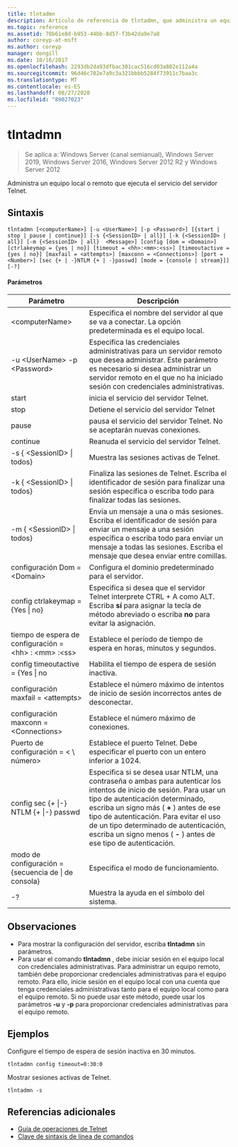 ```yaml
---
title: tlntadmn
description: Artículo de referencia de tlntadmn, que administra un equipo local o remoto, que ejecuta el servicio del servidor Telnet.
ms.topic: reference
ms.assetid: 78b61e8d-b953-44bb-8d57-f3b42da9e7a8
author: coreyp-at-msft
ms.author: coreyp
manager: dongill
ms.date: 10/16/2017
ms.openlocfilehash: 2293db2da93dfbac301cac516cd03a882e112a4a
ms.sourcegitcommit: 96d46c702e7a9c3a321bbbb5284f73911c7baa3c
ms.translationtype: MT
ms.contentlocale: es-ES
ms.lasthandoff: 08/27/2020
ms.locfileid: "89027023"
---
```

# <a name="tlntadmn"></a>tlntadmn

> Se aplica a: Windows Server (canal semianual), Windows Server 2019, Windows Server 2016, Windows Server 2012 R2 y Windows Server 2012

Administra un equipo local o remoto que ejecuta el servicio del servidor Telnet.

## <a name="syntax"></a>Sintaxis
```
tlntadmn [<computerName>] [-u <UserName>] [-p <Password>] [{start | stop | pause | continue}] [-s {<SessionID> | all}] [-k {<SessionID> | all}] [-m {<SessionID> | all}  <Message>] [config [dom = <Domain>] [ctrlakeymap = {yes | no}] [timeout = <hh>:<mm>:<ss>] [timeoutactive = {yes | no}] [maxfail = <attempts>] [maxconn = <Connections>] [port = <Number>] [sec {+ | -}NTLM {+ | -}passwd] [mode = {console | stream}]] [-?]
```
#### <a name="parameters"></a>Parámetros

|                   Parámetro                    |                                                                                                                                                       Descripción                                                                                                                                                        |
|------------------------------------------------|--------------------------------------------------------------------------------------------------------------------------------------------------------------------------------------------------------------------------------------------------------------------------------------------------------------------------|
|                \<computerName>                 |                                                                                                                    Especifica el nombre del servidor al que se va a conectar. La opción predeterminada es el equipo local.                                                                                                                    |
|         -u \<UserName> -p \<Password>          |                                                Especifica las credenciales administrativas para un servidor remoto que desea administrar. Este parámetro es necesario si desea administrar un servidor remoto en el que no ha iniciado sesión con credenciales administrativas.                                                |
|                     start                      |                                                                                                                                            inicia el servicio del servidor Telnet.                                                                                                                                             |
|                      stop                      |                                                                                                                                             Detiene el servicio del servidor Telnet                                                                                                                                              |
|                     pause                      |                                                                                                                          pausa el servicio del servidor Telnet. No se aceptarán nuevas conexiones.                                                                                                                          |
|                    continue                    |                                                                                                                                            Reanuda el servicio del servidor Telnet.                                                                                                                                            |
|          -s { \<SessionID> &#124; todos}          |                                                                                                                                             Muestra las sesiones activas de Telnet.                                                                                                                                             |
|          -k { \<SessionID> &#124; todos}          |                                                                                                        Finaliza las sesiones de Telnet. Escriba el identificador de sesión para finalizar una sesión específica o escriba todo para finalizar todas las sesiones.                                                                                                         |
|    -m { \<SessionID> &#124; todos}  <Message>     |                                                   Envía un mensaje a una o más sesiones. Escriba el identificador de sesión para enviar un mensaje a una sesión específica o escriba todo para enviar un mensaje a todas las sesiones. Escriba el mensaje que desea enviar entre comillas.                                                   |
|             configuración Dom = \<Domain>             |                                                                                                                                      Configura el dominio predeterminado para el servidor.                                                                                                                                       |
|      config ctrlakeymap = {Yes &#124; no}      |                                                                                     Especifica si desea que el servidor Telnet interprete CTRL + A como ALT. Escriba **sí** para asignar la tecla de método abreviado o escriba **no** para evitar la asignación.                                                                                     |
|       tiempo de espera de configuración = \<hh> : \<mm> :\<ss>       |                                                                                                                                 Establece el período de tiempo de espera en horas, minutos y segundos.                                                                                                                                 |
|     config timeoutactive = {Yes &#124; no      |                                                                                                                                            Habilita el tiempo de espera de sesión inactiva.                                                                                                                                             |
|          configuración maxfail = \<attempts>          |                                                                                                                          Establece el número máximo de intentos de inicio de sesión incorrectos antes de desconectar.                                                                                                                          |
|        configuración maxconn = \<Connections>         |                                                                                                                                         Establece el número máximo de conexiones.                                                                                                                                          |
|            Puerto de configuración = < \ número>             |                                                                                                                    Establece el puerto Telnet. Debe especificar el puerto con un entero inferior a 1024.                                                                                                                    |
| config sec {+ &#124;-} NTLM {+ &#124;-} passwd | Especifica si se desea usar NTLM, una contraseña o ambas para autenticar los intentos de inicio de sesión. Para usar un tipo de autenticación determinado, escriba un signo más ( **+** ) antes de ese tipo de autenticación. Para evitar el uso de un tipo determinado de autenticación, escriba un signo menos ( **-** ) antes de ese tipo de autenticación. |
|     modo de configuración = {secuencia de &#124; de consola}      |                                                                                                                                             Especifica el modo de funcionamiento.                                                                                                                                             |
|                       -?                       |                                                                                                                                           Muestra la ayuda en el símbolo del sistema.                                                                                                                                           |

## <a name="remarks"></a>Observaciones
-   Para mostrar la configuración del servidor, escriba **tlntadmn** sin parámetros.
-   Para usar el comando **tlntadmn** , debe iniciar sesión en el equipo local con credenciales administrativas. Para administrar un equipo remoto, también debe proporcionar credenciales administrativas para el equipo remoto. Para ello, inicie sesión en el equipo local con una cuenta que tenga credenciales administrativas tanto para el equipo local como para el equipo remoto. Si no puede usar este método, puede usar los parámetros **-u** y **-p** para proporcionar credenciales administrativas para el equipo remoto.

## <a name="examples"></a>Ejemplos
Configure el tiempo de espera de sesión inactiva en 30 minutos.
```
tlntadmn config timeout=0:30:0
```
Mostrar sesiones activas de Telnet.
```
tlntadmn -s
```

## <a name="additional-references"></a>Referencias adicionales
-   [Guía de operaciones de Telnet](/previous-versions/windows/it-pro/windows-server-2008-R2-and-2008/cc753164(v=ws.10))
- [Clave de sintaxis de línea de comandos](command-line-syntax-key.md)
